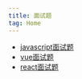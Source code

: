 ```yaml
---
title: 面试题
tag: Home
---
```


- [javascript面试题](./tip/js.md)
- [vue面试题](./tip/vue.md)
- [react面试题](./tip/react.md)